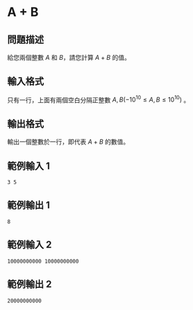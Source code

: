 # A + B

## 問題描述

給您兩個整數 $A$ 和 $B$，請您計算 $A+B$ 的值。

## 輸入格式

只有一行，上面有兩個空白分隔正整數 $A,B(-10^{10}\le A, B\le10^{10})$ 。

## 輸出格式

輸出一個整數於一行，即代表 $A+B$ 的數值。

## 範例輸入 1
```
3 5
```
## 範例輸出 1
```
8
```
## 範例輸入 2
```
10000000000 10000000000
```
## 範例輸出 2
```
20000000000
```
